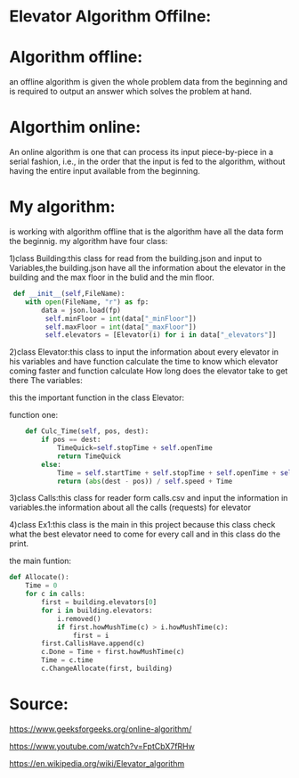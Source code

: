 # Elevator Algorithm Offilne: 
# Algorithm offline:
 an offline algorithm is given the whole problem data from the beginning and is required to output an answer which solves the problem at hand.
# Algorthim online:
An online algorithm is one that can process its input piece-by-piece in a serial fashion, i.e., in the order that the input is fed to the algorithm, without having the entire input available from the beginning.
# My algorithm:
is working with algorithm offline that is the algorithm have all the data form the beginnig.
my algorithm have four class:

1)class Building:this class for read from the building.json and input to Variables,the building.json have all the information about the elevator in the building and the max floor in the bulid and the min floor.
```python
 def __init__(self,FileName):
    with open(FileName, "r") as fp:
        data = json.load(fp)
         self.minFloor = int(data["_minFloor"])
         self.maxFloor = int(data["_maxFloor"])
         self.elevators = [Elevator(i) for i in data["_elevators"]]
```        
2)class Elevator:this class to input the information about every elevator in his variables and have function calculate the time to know which elevator coming faster and function calculate How long does the elevator take to get there
The variables:

this the important function in the class Elevator:

function one:
```python
    def Culc_Time(self, pos, dest):
        if pos == dest:
            TimeQuick=self.stopTime + self.openTime
            return TimeQuick
        else:
            Time = self.startTime + self.stopTime + self.openTime + self.closeTime
            return (abs(dest - pos)) / self.speed + Time
```
3)class Calls:this class for reader form calls.csv and input the information in variables.the information about all the calls (requests) for elevator

4)class Ex1:this class is the main in this project because this class check what the best elevator need to come for every call and in this class do the print.

the main funtion:
```python
def Allocate():
    Time = 0
    for c in calls:
        first = building.elevators[0]
        for i in building.elevators:
            i.removed()
            if first.howMushTime(c) > i.howMushTime(c):
                first = i
        first.CallisHave.append(c)
        c.Done = Time + first.howMushTime(c)
        Time = c.time
        c.ChangeAllocate(first, building)
``` 



# Source:
https://www.geeksforgeeks.org/online-algorithm/

https://www.youtube.com/watch?v=FptCbX7fRHw

https://en.wikipedia.org/wiki/Elevator_algorithm


